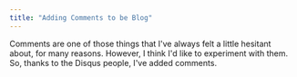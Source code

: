```yaml
---
title: "Adding Comments to be Blog"
---
```


Comments are one of those things that I've always felt a little
hesitant about, for many reasons. However, I think I'd like to
experiment with them. So, thanks to the Disqus people, I've added
comments.
